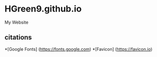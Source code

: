 # HGreen9.github.io
My Website

## citations
*[Google Fonts] (https://fonts.google.com)
*[Favicon] (https://favicon.io)
